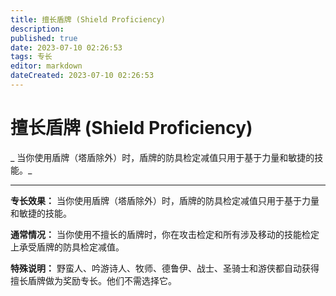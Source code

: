 ```yaml
---
title: 擅长盾牌 (Shield Proficiency)
description: 
published: true
date: 2023-07-10 02:26:53
tags: 专长
editor: markdown
dateCreated: 2023-07-10 02:26:53
---
```


# 擅长盾牌 (Shield Proficiency)

_ 当你使用盾牌（塔盾除外）时，盾牌的防具检定减值只用于基于力量和敏捷的技能。_

* * *

**专长效果：** 当你使用盾牌（塔盾除外）时，盾牌的防具检定减值只用于基于力量和敏捷的技能。

**通常情况：** 当你使用不擅长的盾牌时，你在攻击检定和所有涉及移动的技能检定上承受盾牌的防具检定减值。

**特殊说明：** 野蛮人、吟游诗人、牧师、德鲁伊、战士、圣骑士和游侠都自动获得擅长盾牌做为奖励专长。他们不需选择它。

